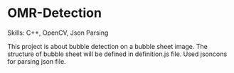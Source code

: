 # OMR-Detection
Skills: C++, OpenCV, Json Parsing

This project is about bubble detection on a bubble sheet image.
The structure of bubble sheet will be defined in definition.js file.
Used jsoncons for parsing json file.
